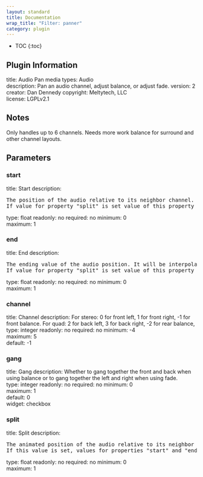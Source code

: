 ```yaml
---
layout: standard
title: Documentation
wrap_title: "Filter: panner"
category: plugin
---
```

* TOC
{:toc}

## Plugin Information

title: Audio Pan
media types:
Audio  
description: Pan an audio channel, adjust balance, or adjust fade.
version: 2
creator: Dan Dennedy
copyright: Meltytech, LLC  
license: LGPLv2.1  

## Notes

Only handles up to 6 channels. Needs more work balance for surround and other channel layouts.

## Parameters

### start

title: Start  description:
<pre>
The position of the audio relative to its neighbor channel. For example, when channel is set to 0 for left, then start 0 is full left, 0.5 is center, and 1.0 is full right.
If value for property "split" is set value of this property is discarded.
</pre>
type: float
readonly: no
required: no
minimum: 0  
maximum: 1  

### end

title: End  description:
<pre>
The ending value of the audio position. It will be interpolated from start to end over the in-out range.
If value for property "split" is set value of this property is discarded.
</pre>
type: float
readonly: no
required: no
minimum: 0  
maximum: 1  

### channel

title: Channel  description:
For stereo: 0 for front left, 1 for front right, -1 for front balance. For quad: 2 for back left, 3 for back right, -2 for rear balance,  
type: integer
readonly: no
required: no
minimum: -4  
maximum: 5  
default: -1  

### gang

title: Gang  description:
Whether to gang together the front and back when using balance or to gang together the left and right when using fade.  
type: integer
readonly: no
required: no
minimum: 0  
maximum: 1  
default: 0  
widget: checkbox  

### split

title: Split  description:
<pre>
The animated position of the audio relative to its neighbor channel. For example, when channel is set to 0 for left, then start 0 is full left, 0.5 is center, and 1.0 is full right.
If this value is set, values for properties "start" and "end" are discarded.
</pre>
type: float
readonly: no
required: no
minimum: 0  
maximum: 1  

